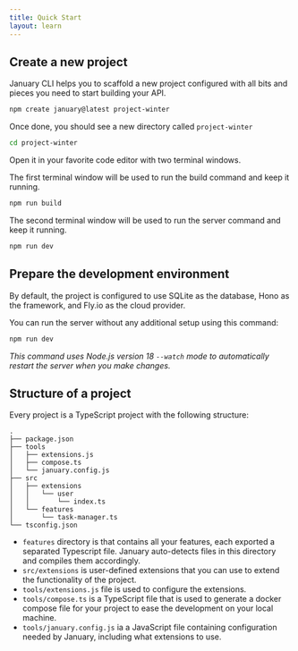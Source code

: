 ```yaml
---
title: Quick Start
layout: learn
---
```


## Create a new project

January CLI helps you to scaffold a new project configured with all bits and pieces you need to start building your API.

```bash
npm create january@latest project-winter
```

Once done, you should see a new directory called `project-winter`

```bash
cd project-winter
```

Open it in your favorite code editor with two terminal windows.

The first terminal window will be used to run the build command and keep it running.

```bash
npm run build
```

The second terminal window will be used to run the server command and keep it running.

```bash
npm run dev
```

## Prepare the development environment

By default, the project is configured to use SQLite as the database, Hono as the framework, and Fly.io as the cloud provider.

You can run the server without any additional setup using this command:

```bash
npm run dev
```

_This command uses Node.js version 18 `--watch` mode to automatically restart the server when you make changes._

## Structure of a project

Every project is a TypeScript project with the following structure:

```
.
├── package.json
├── tools
│   ├── extensions.js
│   ├── compose.ts
│   └── january.config.js
├── src
│   ├── extensions
│   │   └── user
│   │       └── index.ts
│   └── features
│       └── task-manager.ts
└── tsconfig.json
```


- `features` directory is that contains all your features, each exported a separated Typescript file. January auto-detects files in this directory and compiles them accordingly.
- `src/extensions` is user-defined extensions that you can use to extend the functionality of the project.
- `tools/extensions.js` file is used to configure the extensions.
- `tools/compose.ts` is a TypeScript file that is used to generate a docker compose file for your project to ease the development on your local machine.
- `tools/january.config.js` ia a JavaScript file containing configuration needed by January, including what extensions to use.
